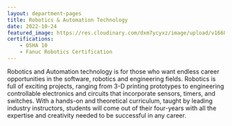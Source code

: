 ```yaml
---
layout: department-pages
title: Robotics & Automation Technology
date: 2022-10-24
featured_image: https://res.cloudinary.com/dxm7ycyxz/image/upload/v1668016860/2022/04/finn-whelen-A7658fvN2cU-unsplash-1-1536x1024_tdp2nu.jpg
certifications:
    - OSHA 10
    - Fanuc Robotics Certification
---
```


Robotics and Automation technology is for those who want endless career opportunities in the software, robotics and engineering fields. Robotics is full of exciting projects, ranging from 3-D printing prototypes to engineering controllable electronics and circuits that incorporate sensors, timers, and switches. With a hands-on and theoretical curriculum, taught by leading industry instructors, students will come out of their four-years with all the expertise and creativity needed to be successful in any career.